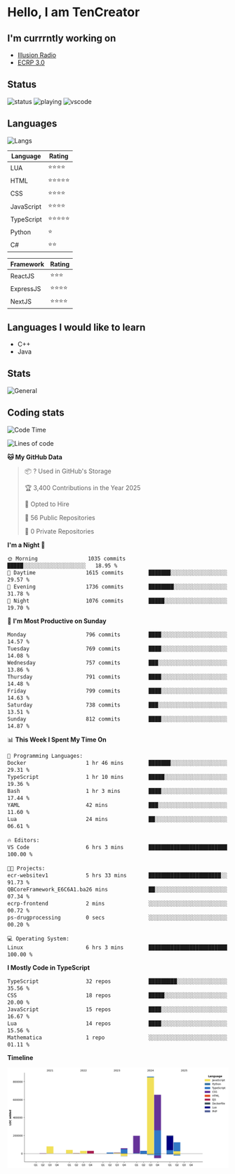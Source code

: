 # Hello, I am TenCreator

## I'm currrntly working on
- [Illusion Radio](https://illusionradio.co.uk/)
- [ECRP 3.0](http://github.com/Emerald-Coast-Roleplay/)

## Status
![status](https://api.statusbadges.me/badge/status/518334475038359555?simple=true&style=for-the-badge)
![playing](https://api.statusbadges.me/badge/playing/518334475038359555?style=for-the-badge)
![vscode](https://api.statusbadges.me/badge/vscode/518334475038359555?style=for-the-badge)

## Languages
![Langs](https://github-readme-stats.vercel.app/api/top-langs/?username=tencreator&layout=compact&theme=radical)


|Language|Rating|
|--------|------|
|LUA|⭐️⭐️⭐️⭐️|
|HTML|⭐️⭐️⭐️⭐️⭐️|
|CSS|⭐️⭐️⭐️⭐️|
|JavaScript|⭐️⭐️⭐️⭐️|
|TypeScript|⭐️⭐️⭐️⭐️⭐️|
|Python|⭐️|
|C#|⭐️⭐️ |

|Framework|Rating|
|--------|------|
|ReactJS|⭐️⭐️⭐|
|ExpressJS|⭐️⭐️⭐️⭐️|
|NextJS|⭐️⭐️⭐⭐️|

## Languages I would like to learn
- C++
- Java

## Stats
![General](https://github-readme-stats.vercel.app/api?username=tencreator&show_icons=true&theme=radical)

## Coding stats

<!--START_SECTION:waka-->
![Code Time](http://img.shields.io/badge/Code%20Time-617%20hrs%2041%20mins-blue)

![Lines of code](https://img.shields.io/badge/From%20Hello%20World%20I%27ve%20Written-2.3%20million%20lines%20of%20code-blue)

**🐱 My GitHub Data** 

> 📦 ? Used in GitHub's Storage 
 > 
> 🏆 3,400 Contributions in the Year 2025
 > 
> 💼 Opted to Hire
 > 
> 📜 56 Public Repositories 
 > 
> 🔑 0 Private Repositories 
 > 
**I'm a Night 🦉** 

```text
🌞 Morning                1035 commits        █████░░░░░░░░░░░░░░░░░░░░   18.95 % 
🌆 Daytime                1615 commits        ███████░░░░░░░░░░░░░░░░░░   29.57 % 
🌃 Evening                1736 commits        ████████░░░░░░░░░░░░░░░░░   31.78 % 
🌙 Night                  1076 commits        █████░░░░░░░░░░░░░░░░░░░░   19.70 % 
```
📅 **I'm Most Productive on Sunday** 

```text
Monday                   796 commits         ████░░░░░░░░░░░░░░░░░░░░░   14.57 % 
Tuesday                  769 commits         ████░░░░░░░░░░░░░░░░░░░░░   14.08 % 
Wednesday                757 commits         ███░░░░░░░░░░░░░░░░░░░░░░   13.86 % 
Thursday                 791 commits         ████░░░░░░░░░░░░░░░░░░░░░   14.48 % 
Friday                   799 commits         ████░░░░░░░░░░░░░░░░░░░░░   14.63 % 
Saturday                 738 commits         ███░░░░░░░░░░░░░░░░░░░░░░   13.51 % 
Sunday                   812 commits         ████░░░░░░░░░░░░░░░░░░░░░   14.87 % 
```


📊 **This Week I Spent My Time On** 

```text
💬 Programming Languages: 
Docker                   1 hr 46 mins        ███████░░░░░░░░░░░░░░░░░░   29.31 % 
TypeScript               1 hr 10 mins        █████░░░░░░░░░░░░░░░░░░░░   19.36 % 
Bash                     1 hr 3 mins         ████░░░░░░░░░░░░░░░░░░░░░   17.44 % 
YAML                     42 mins             ███░░░░░░░░░░░░░░░░░░░░░░   11.60 % 
Lua                      24 mins             ██░░░░░░░░░░░░░░░░░░░░░░░   06.61 % 

🔥 Editors: 
VS Code                  6 hrs 3 mins        █████████████████████████   100.00 % 

🐱‍💻 Projects: 
ecr-websitev1            5 hrs 33 mins       ███████████████████████░░   91.73 % 
QBCoreFramework_E6C6A1.ba26 mins             ██░░░░░░░░░░░░░░░░░░░░░░░   07.34 % 
ecrp-frontend            2 mins              ░░░░░░░░░░░░░░░░░░░░░░░░░   00.72 % 
ps-drugprocessing        0 secs              ░░░░░░░░░░░░░░░░░░░░░░░░░   00.20 % 

💻 Operating System: 
Linux                    6 hrs 3 mins        █████████████████████████   100.00 % 
```

**I Mostly Code in TypeScript** 

```text
TypeScript               32 repos            █████████░░░░░░░░░░░░░░░░   35.56 % 
CSS                      18 repos            █████░░░░░░░░░░░░░░░░░░░░   20.00 % 
JavaScript               15 repos            ████░░░░░░░░░░░░░░░░░░░░░   16.67 % 
Lua                      14 repos            ████░░░░░░░░░░░░░░░░░░░░░   15.56 % 
Mathematica              1 repo              ░░░░░░░░░░░░░░░░░░░░░░░░░   01.11 % 
```



**Timeline**

![Lines of Code chart](https://raw.githubusercontent.com/tencreator/tencreator/main/assets/bar_graph.png)


<!--END_SECTION:waka-->
